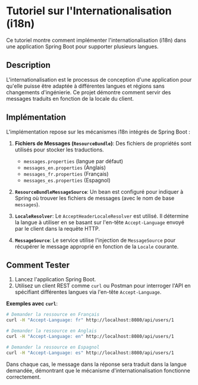 # Tutoriel sur l'Internationalisation (i18n)

Ce tutoriel montre comment implémenter l'internationalisation (i18n) dans une application Spring Boot pour supporter plusieurs langues.

## Description

L'internationalisation est le processus de conception d'une application pour qu'elle puisse être adaptée à différentes langues et régions sans changements d'ingénierie. Ce projet démontre comment servir des messages traduits en fonction de la locale du client.

## Implémentation

L'implémentation repose sur les mécanismes i18n intégrés de Spring Boot :

1.  **Fichiers de Messages (`ResourceBundle`)**: Des fichiers de propriétés sont utilisés pour stocker les traductions.
    -   `messages.properties` (langue par défaut)
    -   `messages_en.properties` (Anglais)
    -   `messages_fr.properties` (Français)
    -   `messages_es.properties` (Espagnol)

2.  **`ResourceBundleMessageSource`**: Un bean est configuré pour indiquer à Spring où trouver les fichiers de messages (avec le nom de base `messages`).

3.  **`LocaleResolver`**: Le `AcceptHeaderLocaleResolver` est utilisé. Il détermine la langue à utiliser en se basant sur l'en-tête `Accept-Language` envoyé par le client dans la requête HTTP.

4.  **`MessageSource`**: Le service utilise l'injection de `MessageSource` pour récupérer le message approprié en fonction de la `Locale` courante.

## Comment Tester

1.  Lancez l'application Spring Boot.
2.  Utilisez un client REST comme `curl` ou Postman pour interroger l'API en spécifiant différentes langues via l'en-tête `Accept-Language`.

**Exemples avec `curl`**:

```bash
# Demander la ressource en Français
curl -H "Accept-Language: fr" http://localhost:8080/api/users/1

# Demander la ressource en Anglais
curl -H "Accept-Language: en" http://localhost:8080/api/users/1

# Demander la ressource en Espagnol
curl -H "Accept-Language: es" http://localhost:8080/api/users/1
```

Dans chaque cas, le message dans la réponse sera traduit dans la langue demandée, démontrant que le mécanisme d'internationalisation fonctionne correctement.